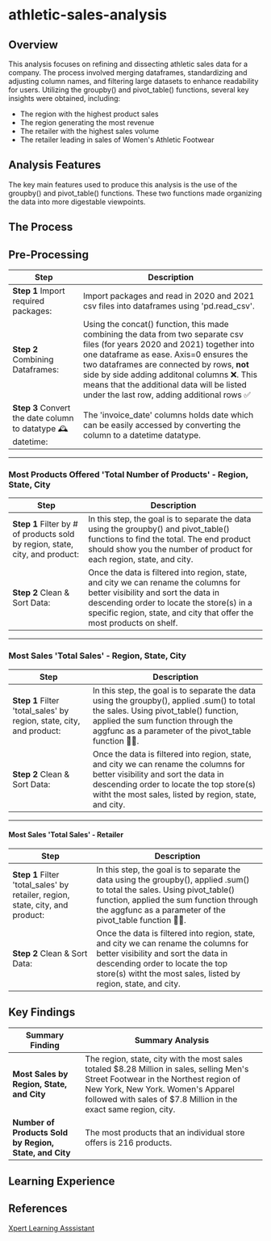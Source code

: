 # athletic-sales-analysis

## Overview

This analysis focuses on refining and dissecting athletic sales data for a company. The process involved merging dataframes, standardizing and adjusting column names, and filtering large datasets to enhance readability for users. Utilizing the groupby() and pivot_table() functions, several key insights were obtained, including:

- The region with the highest product sales
- The region generating the most revenue
- The retailer with the highest sales volume
- The retailer leading in sales of Women's Athletic Footwear

## Analysis Features

The key main features used to produce this analysis is the use of the groupby() and pivot_table() functions. These two functions made organizing the data into more digestable viewpoints.

## The Process

## Pre-Processing

| Step           | Description         |
| ----------------- | ---------------- |
| **Step 1** Import required packages:   | Import packages and read in 2020 and 2021 csv files into dataframes using 'pd.read_csv'.     |
| **Step 2** Combining Dataframes:      | Using the concat() function, this made combining the data from two separate csv files (for years 2020 and 2021) together into one dataframe as ease. Axis=0 ensures the two dataframes are connected by rows, **not**  side by side adding additonal columns ❌. This means that the additional data will be listed under the last row, adding additional rows ✅ |
| **Step 3** Convert the date column to datatype 🕰️ datetime: | The 'invoice_date' columns holds date which can be easily accessed by converting the column to a datetime datatype.    |
---
### Most Products Offered 'Total Number of Products' - Region, State, City
| Step           | Description         |
| ----------------- | ---------------- |
| **Step 1** Filter by # of products sold by region, state, city, and product: | In this step, the goal is to separate the data using the groupby() and pivot_table() functions to find the total. The end product should show you the number of product for each region, state, and city. |
| **Step 2** Clean & Sort Data: | Once the data is filtered into region, state, and city we can rename the columns for better visibility and sort the data in descending order to locate the store(s) in a specific region, state, and city that offer the most products on shelf. |
---
### Most Sales 'Total Sales' - Region, State, City

| Step                      | Description   |
| -------------------- | ---------- |
| **Step 1** Filter 'total_sales' by region, state, city, and product: | In this step, the goal is to separate the data using the groupby(), applied .sum() to total the sales. Using pivot_table() function, applied the sum function through the aggfunc as a parameter of the pivot_table function 🥵😅. |
| **Step 2** Clean & Sort Data:                           | Once the data is filtered into region, state, and city we can rename the columns for better visibility and sort the data in descending order to locate the top store(s) witht the most sales, listed by region, state, and city.  |
---
#### Most Sales 'Total Sales' - Retailer

| Step                      | Description   |
| -------------------- | ---------- |
| **Step 1** Filter 'total_sales' by retailer, region, state, city, and product:   | In this step, the goal is to separate the data using the groupby(), applied .sum() to total the sales. Using pivot_table() function, applied the sum function through the aggfunc as a parameter of the pivot_table function 🥵😅. |
| **Step 2** Clean & Sort Data:                           | Once the data is filtered into region, state, and city we can rename the columns for better visibility and sort the data in descending order to locate the top store(s) witht the most sales, listed by region, state, and city.  |

## Key Findings

| **Summary Finding**                | **Summary Analysis**     |
| ------------------------------ | -------- |
| **Most Sales by Region, State, and City**              | The region, state, city with the most sales totaled $8.28 Million in sales, selling Men's Street Footwear in the Northest region of New York, New York. Women's Apparel followed with sales of $7.8 Million in the exact same region, city. |
| **Number of Products Sold by Region, State, and City** | The most products that an individual store offers is 216 products.                                                              

## Learning Experience

## References

[Xpert Learning Asssistant](https://bootcampspot.instructure.com/courses/6028/external_tools/313)
